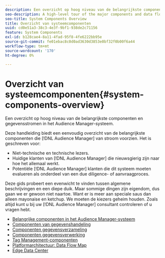 ```yaml
---
description: Een overzicht op hoog niveau van de belangrijkste componenten en gegevensstromen in het Audience Manager-systeem.
seo-description: A high-level tour of the major components and data flows in the Audience Manager system.
seo-title: System Components Overview
title: Overzicht van systeemcomponenten
uuid: cd0e51a3-38c3-4e3f-9bf1-938de2c71156
feature: System Components
exl-id: b128cae4-8a11-4fad-95f8-4fe6222bb95e
source-git-commit: fe01ebac8c0d0ad3630d3853e0bf32f0b00f6a44
workflow-type: tm+mt
source-wordcount: '170'
ht-degree: 0%

---
```


# Overzicht van systeemcomponenten{#system-components-overview}

Een overzicht op hoog niveau van de belangrijkste componenten en gegevensstromen in het Audience Manager-systeem.

<!-- 

c_compintro.xml

 -->

Deze handleiding biedt een eenvoudig overzicht van de belangrijkste componenten die [!DNL Audience Manager] van stroom voorzien. Het is geschreven voor:

* Niet-technische en technische lezers.
* Huidige klanten van [!DNL Audience Manager] die nieuwsgierig zijn naar hoe het allemaal werkt.
* Potentiële [!DNL Audience Manager] klanten die dit systeem moeten evalueren als onderdeel van een due diligence- of aanvraagproces.

Deze gids probeert een evenwicht te vinden tussen algemene beschrijvingen en een diepe duik. Maar sommige dingen zijn eigendom, dus gaan we er gewoon niet naartoe. Want er is meer aan speciale saus dan alleen mayonaise en ketchup. We moeten de kiezers geheim houden. Zoals altijd kunt u bij uw [!DNL Audience Manager] consultant controleren of u vragen hebt.

* [Belangrijke componenten in het Audience Manager-systeem](/help/using/reference/system-components/components-stack.md)
* [Componenten van gegevenshandeling](/help/using/reference/system-components/components-data-action.md)
* [Componenten gegevensverzameling](/help/using/reference/system-components/components-data-collection.md)
* [Componenten gegevensverwerking](/help/using/reference/system-components/components-data-processing.md)
* [Tag Management-componenten](/help/using/reference/system-components/components-tag-management.md)
* [Platformarchitectuur: Data Flow Map](/help/using/reference/system-components/components-platform-architecture.md)
* [Edge Data Center](/help/using/reference/system-components/components-edge.md)
